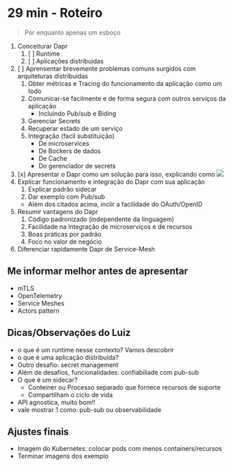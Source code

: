 # 29 min - Roteiro
> Por enquanto apenas um esboço

1. Conceiturar Dapr
    1. [ ] Runtime
    2. [ ] Aplicações distribuidas
2. [ ] Aprensentar brevemente problemas comuns surgidos com arquiteturas distribuídas
    1. Obter métricas e Tracing do funcionamento da aplicação como um todo
    2. Comunicar-se facilmente e de forma segura com outros serviços da aplicação
        - Incluindo Pub/sub e Biding
    5. Gerenciar Secrets
    4. Recuperar estado de um serviço
    5. Integração (facil substituição)
        - De microservices
        - De Bockers de dados
        - De Cache
        - Do gerenciador de secrets
3. [x] Apresentar o Dapr como um solução para isso, explicando como
![](https://docs.dapr.io/images/building_blocks.png)
4. Explicar funcionamento e integração do Dapr com sua aplicação
    1. Explicar padrão sidecar
    2. Dar exemplo com Pub/sub
    - Além dos citados acima, inclir a facilidade do OAuth/OpenID
5. Resumir vantagens do Dapr
    1. Código padronizado (independente da linguagem)
    2. Facilidade na integração de microserviços e de recursos
    3. Boas práticas por padrão
    4. Foco no valor de negócio
6. Diferenciar rapidamente Dapr de Service-Mesh

## Me informar melhor antes de apresentar
- mTLS
- OpenTelemetry
- Service Meshes
- Actors pattern

## Dicas/Observações do Luiz
-   o que é um runtime nesse contexto? Vamos descobrir
-   o que é uma aplicação distribuída?
-   Outro desafio: secret management
-   Além de desafios, funcionalidades: confiabiliade com pub-sub
-   O que é um sidecar?
    -   Conteiner ou Processo separado que fornece recursos de suporte
    -   Compartilham o ciclo de vida
-   API agnostica, muito bom!!
-   vale mostrar 1 como: pub-sub ou observabilidade

## Ajustes finais
- Imagem do Kubernetes: colocar pods com menos containers/recursos
- Terminar imagens dos exemplo